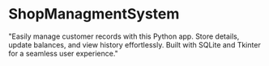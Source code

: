 # ShopManagmentSystem
 "Easily manage customer records with this Python app. Store details, update balances, and view history effortlessly. Built with SQLite and Tkinter for a seamless user experience."

